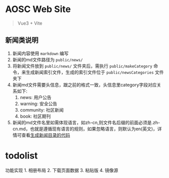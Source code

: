 # AOSC Web Site
> Vue3 + Vite

## 新闻类说明

1. 新闻内容使用 `markdown` 编写
2. 新闻的md文件路径为 `public/news/`
3. 将新闻文件放到 `public/news/` 文件夹后，需执行 `public/makeCategory` 命令，来生成新闻索引文件，生成的索引文件位于 `public/newsCategories` 文件夹下
4. 新闻md文件需要头信息，跟之前的格式一致，头信息里category字段对应关系如下:
    1. news: 用户公告
    2. warning: 安全公告
    3. community: 社区新闻
    4. book: 社区期刊
5. 新闻的md文件名里如需体现语言，如zh-cn,则文件名后缀的前面必须是.zh-cn.md，也就是遵循现有语言的规则，如果忽略语言，则默认为en(英文)，详情可查看[生成新闻目录的代码](makeCategory/main.go)

# todolist
功能实现
    1. 相册布局
    2. 下载页面数据
    3. 粘贴版
    4. 镜像源
